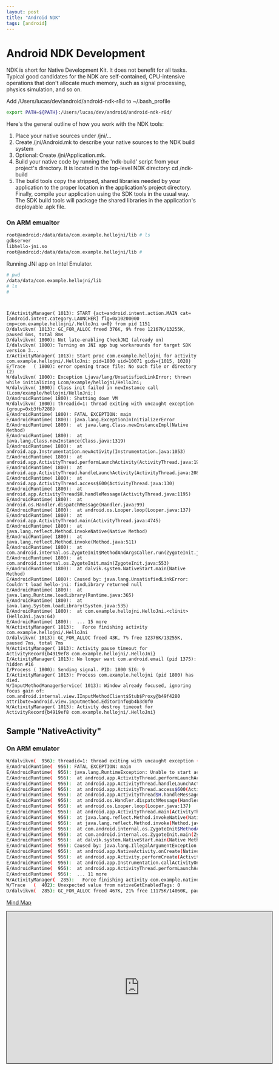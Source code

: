 ```yaml
---
layout: post
title: "Android NDK"
tags: [android]
---
```

# Android NDK Development

NDK is short for Native Development Kit. It does not benefit for all tasks. Typical good candidates for the NDK are self-contained, CPU-intensive operations that don't allocate much memory, such as signal processing, physics simulation, and so on. 

Add /Users/lucas/dev/android/android-ndk-r8d to ~/.bash_profile 

```bash
export PATH=${PATH}:/Users/lucas/dev/android/android-ndk-r8d/
```

Here's the general outline of how you work with the NDK tools:

1. Place your native sources under <project>/jni/...
2. Create <project>/jni/Android.mk to describe your native sources to the NDK build system
3. Optional: Create <project>/jni/Application.mk.
4. Build your native code by running the 'ndk-build' script from your project's directory. It is located in the top-level NDK directory:
    cd <project>
    <ndk>/ndk-build
5. The build tools copy the stripped, shared libraries needed by your application to the proper location in the application's project directory.
Finally, compile your application using the SDK tools in the usual way. The SDK build tools will package the shared libraries in the application's deployable .apk file.

### On ARM emualtor
```bash 
root@android:/data/data/com.example.hellojni/lib # ls
gdbserver
libhello-jni.so
root@android:/data/data/com.example.hellojni/lib # 
```

Running JNI app on Intel Emulator. 
```bash
# pwd
/data/data/com.example.hellojni/lib
# ls
# 
```

```log


I/ActivityManager( 1013): START {act=android.intent.action.MAIN cat=[android.intent.category.LAUNCHER] flg=0x10200000 cmp=com.example.hellojni/.HelloJni u=0} from pid 1151
D/dalvikvm( 1013): GC_FOR_ALLOC freed 376K, 9% free 12167K/13255K, paused 6ms, total 8ms
D/dalvikvm( 1800): Not late-enabling CheckJNI (already on)
I/dalvikvm( 1800): Turning on JNI app bug workarounds for target SDK version 3...
I/ActivityManager( 1013): Start proc com.example.hellojni for activity com.example.hellojni/.HelloJni: pid=1800 uid=10071 gids={1015, 1028}
E/Trace   ( 1800): error opening trace file: No such file or directory (2)
W/dalvikvm( 1800): Exception Ljava/lang/UnsatisfiedLinkError; thrown while initializing Lcom/example/hellojni/HelloJni;
W/dalvikvm( 1800): Class init failed in newInstance call (Lcom/example/hellojni/HelloJni;)
D/AndroidRuntime( 1800): Shutting down VM
W/dalvikvm( 1800): threadid=1: thread exiting with uncaught exception (group=0xb3fb7288)
E/AndroidRuntime( 1800): FATAL EXCEPTION: main
E/AndroidRuntime( 1800): java.lang.ExceptionInInitializerError
E/AndroidRuntime( 1800):  at java.lang.Class.newInstanceImpl(Native Method)
E/AndroidRuntime( 1800):  at java.lang.Class.newInstance(Class.java:1319)
E/AndroidRuntime( 1800):  at android.app.Instrumentation.newActivity(Instrumentation.java:1053)
E/AndroidRuntime( 1800):  at android.app.ActivityThread.performLaunchActivity(ActivityThread.java:1974)
E/AndroidRuntime( 1800):  at android.app.ActivityThread.handleLaunchActivity(ActivityThread.java:2084)
E/AndroidRuntime( 1800):  at android.app.ActivityThread.access$600(ActivityThread.java:130)
E/AndroidRuntime( 1800):  at android.app.ActivityThread$H.handleMessage(ActivityThread.java:1195)
E/AndroidRuntime( 1800):  at android.os.Handler.dispatchMessage(Handler.java:99)
E/AndroidRuntime( 1800):  at android.os.Looper.loop(Looper.java:137)
E/AndroidRuntime( 1800):  at android.app.ActivityThread.main(ActivityThread.java:4745)
E/AndroidRuntime( 1800):  at java.lang.reflect.Method.invokeNative(Native Method)
E/AndroidRuntime( 1800):  at java.lang.reflect.Method.invoke(Method.java:511)
E/AndroidRuntime( 1800):  at com.android.internal.os.ZygoteInit$MethodAndArgsCaller.run(ZygoteInit.java:786)
E/AndroidRuntime( 1800):  at com.android.internal.os.ZygoteInit.main(ZygoteInit.java:553)
E/AndroidRuntime( 1800):  at dalvik.system.NativeStart.main(Native Method)
E/AndroidRuntime( 1800): Caused by: java.lang.UnsatisfiedLinkError: Couldn't load hello-jni: findLibrary returned null
E/AndroidRuntime( 1800):  at java.lang.Runtime.loadLibrary(Runtime.java:365)
E/AndroidRuntime( 1800):  at java.lang.System.loadLibrary(System.java:535)
E/AndroidRuntime( 1800):  at com.example.hellojni.HelloJni.<clinit>(HelloJni.java:64)
E/AndroidRuntime( 1800):  ... 15 more
W/ActivityManager( 1013):   Force finishing activity com.example.hellojni/.HelloJni
D/dalvikvm( 1013): GC_FOR_ALLOC freed 43K, 7% free 12376K/13255K, paused 7ms, total 7ms
W/ActivityManager( 1013): Activity pause timeout for ActivityRecord{b4919ef8 com.example.hellojni/.HelloJni}
I/ActivityManager( 1013): No longer want com.android.email (pid 1375): hidden #16
I/Process ( 1800): Sending signal. PID: 1800 SIG: 9
I/ActivityManager( 1013): Process com.example.hellojni (pid 1800) has died.
W/InputMethodManagerService( 1013): Window already focused, ignoring focus gain of: com.android.internal.view.IInputMethodClient$Stub$Proxy@b49f4280 attribute=android.view.inputmethod.EditorInfo@b4b3d0f0
W/ActivityManager( 1013): Activity destroy timeout for ActivityRecord{b4919ef8 com.example.hellojni/.HelloJni}
```

## Sample "NativeActivity"

### On ARM emulator



```bash
W/dalvikvm(  956): threadid=1: thread exiting with uncaught exception (group=0x40a70930)
E/AndroidRuntime(  956): FATAL EXCEPTION: main
E/AndroidRuntime(  956): java.lang.RuntimeException: Unable to start activity ComponentInfo{com.example.native_activity/android.app.NativeActivity}: java.lang.IllegalArgumentException: Unable to find native library: native-activity
E/AndroidRuntime(  956):  at android.app.ActivityThread.performLaunchActivity(ActivityThread.java:2180)
E/AndroidRuntime(  956):  at android.app.ActivityThread.handleLaunchActivity(ActivityThread.java:2230)
E/AndroidRuntime(  956):  at android.app.ActivityThread.access$600(ActivityThread.java:141)
E/AndroidRuntime(  956):  at android.app.ActivityThread$H.handleMessage(ActivityThread.java:1234)
E/AndroidRuntime(  956):  at android.os.Handler.dispatchMessage(Handler.java:99)
E/AndroidRuntime(  956):  at android.os.Looper.loop(Looper.java:137)
E/AndroidRuntime(  956):  at android.app.ActivityThread.main(ActivityThread.java:5039)
E/AndroidRuntime(  956):  at java.lang.reflect.Method.invokeNative(Native Method)
E/AndroidRuntime(  956):  at java.lang.reflect.Method.invoke(Method.java:511)
E/AndroidRuntime(  956):  at com.android.internal.os.ZygoteInit$MethodAndArgsCaller.run(ZygoteInit.java:793)
E/AndroidRuntime(  956):  at com.android.internal.os.ZygoteInit.main(ZygoteInit.java:560)
E/AndroidRuntime(  956):  at dalvik.system.NativeStart.main(Native Method)
E/AndroidRuntime(  956): Caused by: java.lang.IllegalArgumentException: Unable to find native library: native-activity
E/AndroidRuntime(  956):  at android.app.NativeActivity.onCreate(NativeActivity.java:181)
E/AndroidRuntime(  956):  at android.app.Activity.performCreate(Activity.java:5104)
E/AndroidRuntime(  956):  at android.app.Instrumentation.callActivityOnCreate(Instrumentation.java:1080)
E/AndroidRuntime(  956):  at android.app.ActivityThread.performLaunchActivity(ActivityThread.java:2144)
E/AndroidRuntime(  956):  ... 11 more
W/ActivityManager(  285):   Force finishing activity com.example.native_activity/android.app.NativeActivity
W/Trace   (  402): Unexpected value from nativeGetEnabledTags: 0
D/dalvikvm(  285): GC_FOR_ALLOC freed 467K, 21% free 11175K/14060K, paused 89ms, total 90ms
```



<div class="mindmap">
  <p class="heading">
    <a href="http://app.wisemapping.com/c/maps/103695/public">Mind Map</a>
  </p>
  <div class="content">
    <iframe style="width:700px;height:400px;border: 1px solid black" src="http://app.wisemapping.com/c/maps/103695/embed?zoom=1"> </iframe>
  </div>
</div>